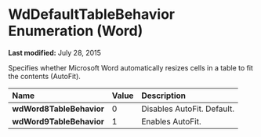 
# WdDefaultTableBehavior Enumeration (Word)

 **Last modified:** July 28, 2015

Specifies whether Microsoft Word automatically resizes cells in a table to fit the contents (AutoFit).


|**Name**|**Value**|**Description**|
|:-----|:-----|:-----|
| **wdWord8TableBehavior**|0|Disables AutoFit. Default.|
| **wdWord9TableBehavior**|1|Enables AutoFit.|
